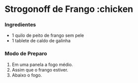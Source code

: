 # Strogonoff de Frango :chicken

### Ingredientes

- 1 quilo de peito de frango sem pele
- 1 tablete de caldo de galinha

### Modo de Preparo

1. Em uma panela a fogo médio.
2. Assim que o frango estiver.
3. Abaixo o fogo.

